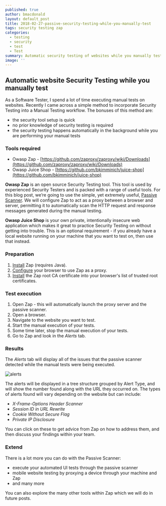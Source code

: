 ```yaml
---
published: true
author: bmacdonald
layout: default_post
title: 2018-02-27-passive-security-testing-while-you-manually-test
tags: security testing zap
categories:
  - testing
  - security
  - test
  - Test
summary: Automatic security testing of websites while you manually test them
image: ''
---
```

## Automatic website Security Testing while you manually test
As a Software Tester, I spend a lot of time executing manual tests on websites. 
Recently I came across a simple method to incorporate Security Testing into a Manual Testing workflow. 
The bonuses of this method are:

- the security tool setup is quick
- no prior knowledge of security testing is required
- the security testing happens automatically in the background while you are performing your manual tests


### Tools required
- Owasp Zap - [https://github.com/zaproxy/zaproxy/wiki/Downloads](https://github.com/zaproxy/zaproxy/wiki/Downloads)
- Owasp Juice Shop - [https://github.com/bkimminich/juice-shop](https://github.com/bkimminich/juice-shop)

**Owasp Zap** is an open source Security Testing tool. This tool is used by experienced Security Testers and is packed with a range of useful tools. For this blog post, we’re going to use the simple, yet extremely useful, [Passive Scanner](https://github.com/zaproxy/zap-core-help/wiki/HelpStartConceptsPscan). We will configure Zap to act as a proxy between a browser and server, permitting it to automatically scan the HTTP request and response messages generated during the manual testing.

**Owasp Juice Shop** is your own private, intentionally insecure web application which makes it great to practice Security Testing on without getting into trouble. This is an optional requirement - if you already have a local website running on your machine that you want to test on, then use that instead.

### Preparation
1. [Install](https://github.com/zaproxy/zaproxy/wiki/Downloads) Zap (requires Java).
2. [Configure](https://github.com/zaproxy/zap-core-help/wiki/HelpStartProxies) your browser to use Zap as a proxy.
3. [Install](https://github.com/zaproxy/zap-core-help/wiki/HelpUiDialogsOptionsDynsslcert#install-zap-root-ca-certificate) the Zap root CA certificate into your browser's list of trusted root certificates.

### Test execution
1. Open Zap - this will automatically launch the proxy server and the passive scanner.
2. Open a browser.
3. Navigate to the website you want to test.
4. Start the manual execution of your tests.
5. Some time later, stop the manual execution of your tests.
6. Go to Zap and look in the _Alerts_ tab.

### Results
The _Alerts_ tab will display all of the issues that the passive scanner detected while the manual tests were being executed. 

![alerts]({{site.baseurl}}/bmacdonald/assets/Alerts.png)

The alerts will be displayed in a tree structure grouped by Alert Type, and will show the number found along with the URL they occurred on. 
The types of alerts found will vary depending on the website but can include:

- _X-Frame-Options Header Scanner_
- _Session ID in URL Rewrite_
- _Cookie Without Secure Flag_
- _Private IP Disclosure_
 
You can click on these to get advice from Zap on how to address them, and then discuss your findings within your team. 

### Extend
There is a lot more you can do with the Passive Scanner: 

- execute your automated UI tests through the passive scanner
- mobile website testing by proxying a device through your machine and Zap
- and many more 

You can also explore the many other tools within Zap which we will do in future posts. 
